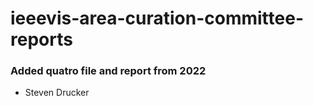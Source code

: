 # ieeevis-area-curation-committee-reports

### Added quatro file and report from 2022 
- Steven Drucker